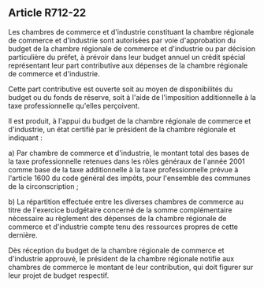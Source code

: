 Article R712-22
----
Les chambres de commerce et d'industrie constituant la chambre régionale de
commerce et d'industrie sont autorisées par voie d'approbation du budget de la
chambre régionale de commerce et d'industrie ou par décision particulière du
préfet, à prévoir dans leur budget annuel un crédit spécial représentant leur
part contributive aux dépenses de la chambre régionale de commerce et
d'industrie.

Cette part contributive est ouverte soit au moyen de disponibilités du budget ou
du fonds de réserve, soit à l'aide de l'imposition additionnelle à la taxe
professionnelle qu'elles perçoivent.

Il est produit, à l'appui du budget de la chambre régionale de commerce et
d'industrie, un état certifié par le président de la chambre régionale et
indiquant :

a) Par chambre de commerce et d'industrie, le montant total des bases de la taxe
professionnelle retenues dans les rôles généraux de l'année 2001 comme base de
la taxe additionnelle à la taxe professionnelle prévue à l'article 1600 du code
général des impôts, pour l'ensemble des communes de la circonscription ;

b) La répartition effectuée entre les diverses chambres de commerce au titre de
l'exercice budgétaire concerné de la somme complémentaire nécessaire au
règlement des dépenses de la chambre régionale de commerce et d'industrie compte
tenu des ressources propres de cette dernière.

Dès réception du budget de la chambre régionale de commerce et d'industrie
approuvé, le président de la chambre régionale notifie aux chambres de commerce
le montant de leur contribution, qui doit figurer sur leur projet de budget
respectif.
